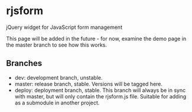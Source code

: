 # rjsform
jQuery widget for JavaScript form management

This page will be added in the future - for now, examine the demo page in the master branch to see how this works.

## Branches
- dev: development branch, unstable.
- master: release branch, stable. Versions will be tagged here.
- deploy: deployment branch, stable. This branch will always be in sync with master, but will only contain the rjsform.js file. Suitable for adding as a submodule in another project.
